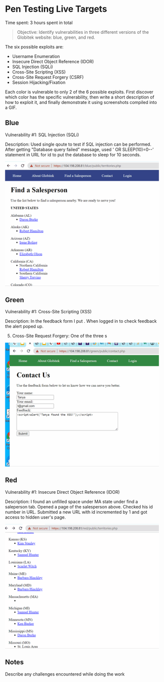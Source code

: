 
# Pen Testing Live Targets

Time spent: 3 hours spent in total

> Objective: Identify vulnerabilities in three different versions of the Globitek website: blue, green, and red.

The six possible exploits are:

* Username Enumeration
* Insecure Direct Object Reference (IDOR)
* SQL Injection (SQLi)
* Cross-Site Scripting (XSS)
* Cross-Site Request Forgery (CSRF)
* Session Hijacking/Fixation

Each color is vulnerable to only 2 of the 6 possible exploits. First discover which color has the specific vulnerability, then write a short description of how to exploit it, and finally demonstrate it using screenshots compiled into a GIF.

## Blue

Vulnerability #1: SQL Injection (SQLi)

Description: Used single qoute to test if SQL injection can be performed. After getting "Database query failed" message, used ' OR SLEEP(10)=0--' statement in URL for id to put the database to sleep for 10 seconds.

<img src="Blue Taget 1 SQL Injection.gif" width="800">


## Green

Vulnerability #1: Cross-Site Scripting (XSS)

Description: In the feedback form I put <script>alert('Tanya found the XSS!');</script>. When logged in to check feedback the alert poped up.

5. Cross-Site Request Forgery: One of the three s

<img src="Green Taget 1 Cross-Site Scripting.gif" width="800">


## Red

Vulnerability #1: Insecure Direct Object Reference (IDOR)

Description: I found an unfilled space under MA state under find a saleperson tab. Opened a page of the salesperson above. Checked his id number in URL. Submitted a new URL with id incremented by 1 and got access to hidden user's page.

<img src="Red Taget 1 IDOR.gif" width="800">


## Notes

Describe any challenges encountered while doing the work
